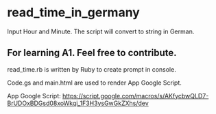 # read_time_in_germany
Input Hour and Minute. The script will convert to string in German.


## For learning A1. Feel free to contribute.


read_time.rb is written by Ruby to create prompt in console.

Code.gs and main.html are used to render App Google Script.

App Google Script: https://script.google.com/macros/s/AKfycbwQLD7-BrUDOxBDGsd08xoWkqi_1F3H3ysGwGkZXhs/dev
